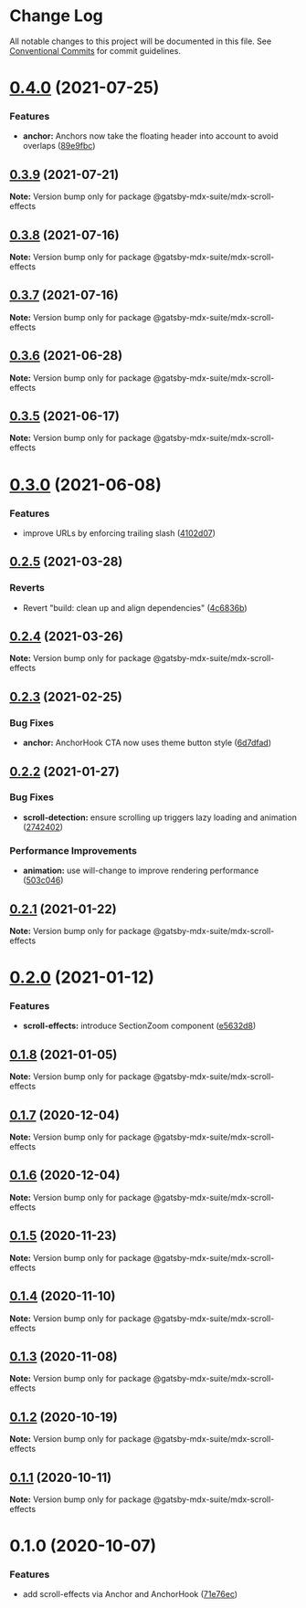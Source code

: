 # Change Log

All notable changes to this project will be documented in this file.
See [Conventional Commits](https://conventionalcommits.org) for commit guidelines.

# [0.4.0](https://github.com/axe312ger/gatsby-mdx-suite/compare/@gatsby-mdx-suite/mdx-scroll-effects@0.3.9...@gatsby-mdx-suite/mdx-scroll-effects@0.4.0) (2021-07-25)


### Features

* **anchor:** Anchors now take the floating header into account to avoid overlaps ([89e9fbc](https://github.com/axe312ger/gatsby-mdx-suite/commit/89e9fbcece502538dbef618abc43a268d6e3ba20))





## [0.3.9](https://github.com/axe312ger/gatsby-mdx-suite/compare/@gatsby-mdx-suite/mdx-scroll-effects@0.3.8...@gatsby-mdx-suite/mdx-scroll-effects@0.3.9) (2021-07-21)

**Note:** Version bump only for package @gatsby-mdx-suite/mdx-scroll-effects





## [0.3.8](https://github.com/axe312ger/gatsby-mdx-suite/compare/@gatsby-mdx-suite/mdx-scroll-effects@0.3.7...@gatsby-mdx-suite/mdx-scroll-effects@0.3.8) (2021-07-16)

**Note:** Version bump only for package @gatsby-mdx-suite/mdx-scroll-effects





## [0.3.7](https://github.com/axe312ger/gatsby-mdx-suite/compare/@gatsby-mdx-suite/mdx-scroll-effects@0.3.6...@gatsby-mdx-suite/mdx-scroll-effects@0.3.7) (2021-07-16)

**Note:** Version bump only for package @gatsby-mdx-suite/mdx-scroll-effects





## [0.3.6](https://github.com/axe312ger/gatsby-mdx-suite/compare/@gatsby-mdx-suite/mdx-scroll-effects@0.3.5...@gatsby-mdx-suite/mdx-scroll-effects@0.3.6) (2021-06-28)

**Note:** Version bump only for package @gatsby-mdx-suite/mdx-scroll-effects





## [0.3.5](https://github.com/axe312ger/gatsby-mdx-suite/compare/@gatsby-mdx-suite/mdx-scroll-effects@0.3.4...@gatsby-mdx-suite/mdx-scroll-effects@0.3.5) (2021-06-17)

**Note:** Version bump only for package @gatsby-mdx-suite/mdx-scroll-effects





# [0.3.0](https://github.com/axe312ger/gatsby-mdx-suite/compare/@gatsby-mdx-suite/mdx-scroll-effects@0.2.5...@gatsby-mdx-suite/mdx-scroll-effects@0.3.0) (2021-06-08)


### Features

* improve URLs by enforcing trailing slash ([4102d07](https://github.com/axe312ger/gatsby-mdx-suite/commit/4102d07fa225c2627948b9af5c62c05d63b87816))





## [0.2.5](https://github.com/axe312ger/gatsby-mdx-suite/compare/@gatsby-mdx-suite/mdx-scroll-effects@0.2.4...@gatsby-mdx-suite/mdx-scroll-effects@0.2.5) (2021-03-28)


### Reverts

* Revert "build: clean up and align dependencies" ([4c6836b](https://github.com/axe312ger/gatsby-mdx-suite/commit/4c6836b3b3acb1cde4498b5608e2c179676d91c0))





## [0.2.4](https://github.com/axe312ger/gatsby-mdx-suite/compare/@gatsby-mdx-suite/mdx-scroll-effects@0.2.3...@gatsby-mdx-suite/mdx-scroll-effects@0.2.4) (2021-03-26)

**Note:** Version bump only for package @gatsby-mdx-suite/mdx-scroll-effects





## [0.2.3](https://github.com/axe312ger/gatsby-mdx-suite/compare/@gatsby-mdx-suite/mdx-scroll-effects@0.2.2...@gatsby-mdx-suite/mdx-scroll-effects@0.2.3) (2021-02-25)


### Bug Fixes

* **anchor:** AnchorHook CTA now uses theme button style ([6d7dfad](https://github.com/axe312ger/gatsby-mdx-suite/commit/6d7dfadf15834f99682b8d1d6b673f4d1dbd55c9))





## [0.2.2](https://github.com/axe312ger/gatsby-mdx-suite/compare/@gatsby-mdx-suite/mdx-scroll-effects@0.2.1...@gatsby-mdx-suite/mdx-scroll-effects@0.2.2) (2021-01-27)


### Bug Fixes

* **scroll-detection:** ensure scrolling up triggers lazy loading and animation ([2742402](https://github.com/axe312ger/gatsby-mdx-suite/commit/27424028b96fd691b4dcd644a461797e3f272a97))


### Performance Improvements

* **animation:** use will-change to improve rendering performance ([503c046](https://github.com/axe312ger/gatsby-mdx-suite/commit/503c04634fb54b939c377e70eba29c0263b458e5))





## [0.2.1](https://github.com/axe312ger/gatsby-mdx-suite/compare/@gatsby-mdx-suite/mdx-scroll-effects@0.2.0...@gatsby-mdx-suite/mdx-scroll-effects@0.2.1) (2021-01-22)

**Note:** Version bump only for package @gatsby-mdx-suite/mdx-scroll-effects





# [0.2.0](https://github.com/axe312ger/gatsby-mdx-suite/compare/@gatsby-mdx-suite/mdx-scroll-effects@0.1.8...@gatsby-mdx-suite/mdx-scroll-effects@0.2.0) (2021-01-12)


### Features

* **scroll-effects:** introduce SectionZoom component ([e5632d8](https://github.com/axe312ger/gatsby-mdx-suite/commit/e5632d88142f2f4052a5063a9821a6ed9b2eddda))





## [0.1.8](https://github.com/axe312ger/gatsby-mdx-suite/compare/@gatsby-mdx-suite/mdx-scroll-effects@0.1.7...@gatsby-mdx-suite/mdx-scroll-effects@0.1.8) (2021-01-05)

**Note:** Version bump only for package @gatsby-mdx-suite/mdx-scroll-effects





## [0.1.7](https://github.com/axe312ger/gatsby-mdx-suite/compare/@gatsby-mdx-suite/mdx-scroll-effects@0.1.6...@gatsby-mdx-suite/mdx-scroll-effects@0.1.7) (2020-12-04)

**Note:** Version bump only for package @gatsby-mdx-suite/mdx-scroll-effects





## [0.1.6](https://github.com/axe312ger/gatsby-mdx-suite/compare/@gatsby-mdx-suite/mdx-scroll-effects@0.1.5...@gatsby-mdx-suite/mdx-scroll-effects@0.1.6) (2020-12-04)

**Note:** Version bump only for package @gatsby-mdx-suite/mdx-scroll-effects





## [0.1.5](https://github.com/axe312ger/gatsby-mdx-suite/compare/@gatsby-mdx-suite/mdx-scroll-effects@0.1.4...@gatsby-mdx-suite/mdx-scroll-effects@0.1.5) (2020-11-23)

**Note:** Version bump only for package @gatsby-mdx-suite/mdx-scroll-effects





## [0.1.4](https://github.com/axe312ger/gatsby-mdx-suite/compare/@gatsby-mdx-suite/mdx-scroll-effects@0.1.3...@gatsby-mdx-suite/mdx-scroll-effects@0.1.4) (2020-11-10)

**Note:** Version bump only for package @gatsby-mdx-suite/mdx-scroll-effects





## [0.1.3](https://github.com/axe312ger/gatsby-mdx-suite/compare/@gatsby-mdx-suite/mdx-scroll-effects@0.1.2...@gatsby-mdx-suite/mdx-scroll-effects@0.1.3) (2020-11-08)

**Note:** Version bump only for package @gatsby-mdx-suite/mdx-scroll-effects





## [0.1.2](https://github.com/axe312ger/gatsby-mdx-suite/compare/@gatsby-mdx-suite/mdx-scroll-effects@0.1.1...@gatsby-mdx-suite/mdx-scroll-effects@0.1.2) (2020-10-19)

**Note:** Version bump only for package @gatsby-mdx-suite/mdx-scroll-effects





## [0.1.1](https://github.com/axe312ger/gatsby-mdx-suite/compare/@gatsby-mdx-suite/mdx-scroll-effects@0.1.0...@gatsby-mdx-suite/mdx-scroll-effects@0.1.1) (2020-10-11)

**Note:** Version bump only for package @gatsby-mdx-suite/mdx-scroll-effects





# 0.1.0 (2020-10-07)


### Features

* add scroll-effects via Anchor and AnchorHook ([71e76ec](https://github.com/axe312ger/gatsby-mdx-suite/commit/71e76ec1f6e2da39e0b584523b332ca2a7479cd9))
